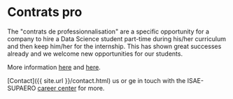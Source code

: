 # Contrats pro

The "contrats de professionnalisation" are a specific opportunity for a company to hire a Data Science student part-time during his/her curriculum and then keep him/her for the internship. This has shown great successes already and we welcome new opportunities for our students. 

More information [here](#https://www.isae-supaero.fr/IMG/pdf/plaquettecontratpro-isae-dec17-v3.pdf) and [here](#https://www.isae-supaero.fr/fr/actualites/contrat-de-professionnalisation-ingenieurs-isae-supaero-un-contrat-gagnant/).

[Contact]({{ site.url }}/contact.html) us or ge in touch with the ISAE-SUPAERO [career center](mailto:careercenter@isae-supaero.fr) for more.



